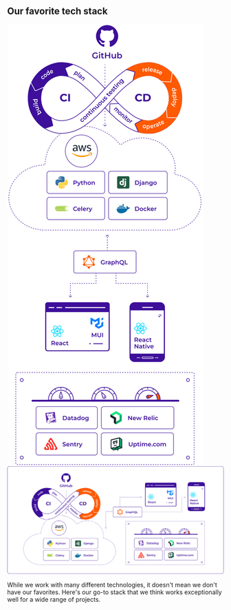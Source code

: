 ## Our favorite tech stack

![Our favorite tech stack](img/favorite-tech-stack-mobile.svg)
![Our favorite tech stack](img/favorite-tech-stack.svg)

While we work with many different technologies, it doesn't mean we don't have
our favorites. Here's our go-to stack that we think works exceptionally well
for a wide range of projects.
